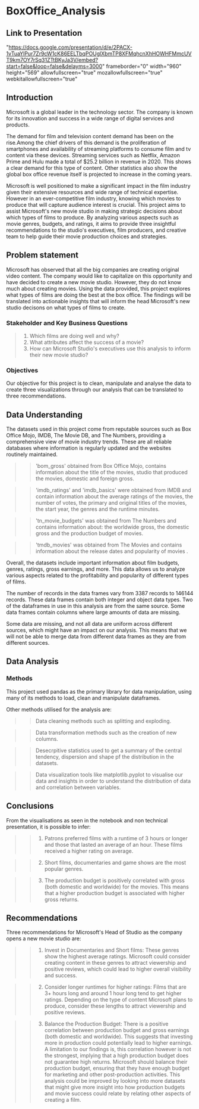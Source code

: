 # BoxOffice_Analysis

## Link to Presentation
"https://docs.google.com/presentation/d/e/2PACX-1vTuaYlPur7Zr9cW1cK86EELTbqPOUglXbmTP8XFMqhcnXhHOWHFMmcUVT9km7OY7rSq31ZTtBKyJa3V/embed?start=false&loop=false&delayms=3000" frameborder="0" width="960" height="569" allowfullscreen="true" mozallowfullscreen="true" webkitallowfullscreen="true"

## Introduction
Microsoft is a global leader in the technology sector. The company is known for its innovation and success in a wide range of digital services and products. 

The demand for film and television content demand has been on the rise.Among the chief drivers of this demand is the proliferation of smartphones and availability of streaming platforms to consume film and tv content via these devices. Streaming services such as Netflix, Amazon Prime and Hulu made a total of $25.2 billion in revenue in 2020. This shows a clear demand for this type of content. Other statistics also show the global box office revenue itself is projected to increase in the coming years.

Microsoft is well positioned to make a significant impact in the film industry given their extensive resources and wide range of technical expertise. However in an ever-competitive film industry, knowing which movies to produce that will capture audience interest is crucial. This project aims to assist Microsoft's new movie studio in making strategic decisions about which types of films to produce. By analyzing various aspects such as movie genres, budgets, and ratings, it aims to provide three insightful recommendations to the studio's executives, film producers, and creative team to help guide their movie production choices and strategies.


## Problem statement 
Microsoft has observed that all the big companies are creating original video content. The company would like to capitalize on this opportunity and have decided to create a new movie studio. However, they do not know much about creating movies. Using the data provided, this project explores what types of films are doing the best at the box office. The findings will be translated into actionable insights that will inform the head Microsoft's new studio decisons on what types of films to create.


### Stakeholder and Key Business Questions 
> 1. Which films are doing well and why? 
> 2. What attributes affect the success of a movie? 
> 3. How can Microsoft Studio's executives use this analysis to inform their new movie studio?


### Objectives
Our objective for this project is to clean, manipulate and analyse the data to create three visualizations through our analysis that can be translated to three recommendations. 

## Data Understanding 
The datasets used in this project come from reputable sources such as Box Office Mojo, IMDB, The Movie DB, and The Numbers, providing a comprehensive view of movie industry trends. These are all reliable databases where information is regularly updated and the websites routinely maintained.

>> 'bom_gross' obtained from Box Office Mojo, contains information about the title of the movies, studio that produced the movies, domestic and foreign gross.

>> 'imdb_ratings' and 'imdb_basics' were obtained from IMDB and contain information about the average ratings of the movies, the number of votes, the primary and original titles of the movies, the start year, the genres and the runtime minutes.

>> 'tn_movie_budgets' was obtained from The Numbers and contains information about: the worldwide gross, the domestic gross and the production budget of movies.

>> 'tmdb_movies' was obtained from The Movies and contains information about the release dates and popularity of movies .

Overall, the datasets include important information about film budgets, genres, ratings, gross earnings, and more. This data allows us to analyze various aspects related to the profitability and popularity of different types of films.

The number of records in the data frames vary from 3387 records to 146144 records. These data frames contain both integer and object data types. Two of the dataframes in use in this analysis are from the same source. Some data frames contain columns where large amounts of data are missing.

Some data are missing, and not all data are uniform across different sources, which might have an impact on our analysis. This means that we will not be able to merge data from different data frames as they are from different sources.


## Data Analysis 
### Methods

This project used pandas as the primary library for data manipulation, using many of its methods to load, clean and manipulate dataframes.

Other methods utilised for the analysis are:

>> Data cleaning methods such as splitting and exploding.

>> Data transformation methods such as the creation of new columns.

>> Desecrpitive statistics used to get a summary of the central tendency, dispersion and shape pf the distribution in the datasets.

>> Data visualization tools like matplotlib.pyplot to visualise our data and insights in order to understand the distribution of data and correlation between variables.


## Conclusions
From the visualisations as seen in the notebook and non technical presentation, it is possible to infer:
>> 1. Patrons preferred films with a runtime of 3 hours or longer and those that lasted an average of an hour. These films received a higher rating on average.

>> 2. Short films, documentaries and game shows are the most popular genres.

>> 3. The production budget is positively correlated with gross (both domestic and worldwide) for the movies. This means that a higher production budget is associated with higher gross returns.


## Recommendations 
Three recommendations for Microsoft's Head of Studio as the company opens a new movie studio are:

>> 1. Invest in Documentaries and Short films: These genres show the highest average ratings. Microsoft could consider creating content in these genres to attract viewership and positive reviews, which could lead to higher overall visibility and success.

>> 2. Consider longer runtimes for higher ratings: Films that are 3+ hours long and around 1 hour long tend to get higher ratings. Depending on the type of content Microsoft plans to produce, consider these lengths to attract viewership and positive reviews.

>> 3. Balance the Production Budget: There is a positive correlation between production budget and gross earnings (both domestic and worldwide). This suggests that investing more in production could potentially lead to higher earnings. A limitation to our findings is,  this correlation however  is not the strongest, implying that a high production budget does not guarantee high returns. Microsoft should balance their production budget, ensuring that they have enough budget for marketing and other post-production activities. This analysis could be improved by looking into more datasets that might give more insight into how production budgets and movie success could relate by relating other aspects of creating a film. 

